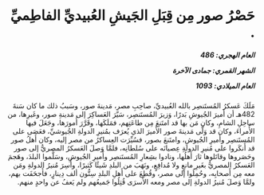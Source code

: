<h1 dir="rtl">حَصْرُ صور مِن قِبَلِ الجَيشِ العُبيديِّ الفاطِميِّ .</h1>

<h5 dir="rtl">العام الهجري:  486

الشهر القمري: جمادى الآخرة

العام الميلادي: 1093</h5>

<p dir="rtl">مَلَكَ عَسكرُ المُستَنصِر بالله العُبيديِّ، صاحِبِ مصر، مَدينةَ صور، وسَببُ ذلك ما كان سَنةَ 482هـ أن أَميرَ الجُيوشِ بَدرًا، وَزيرَ المُستَنصِر، سَيَّرَ العَساكِرَ إلى مَدينةِ صور، وغَيرِها، من ساحِلِ الشامِ، وكان مَن بها قد امتَنعَ مِن طاعَتِهم، فمَلَكَها، وقَرَّرَ أُمورَها، وجَعَلَ فيها الأُمراءَ، وكان قد وَلَّى مَدينةَ صور الأَميرَ الذي يُعرَف بمُنيرِ الدولةِ الجُيوشيِّ، فعَصَى على المُستَنصِر وأَميرِ الجُيوشِ، وامتَنعَ بصور، فسُيِّرَت العِساكرُ من مصر إليه، وكان أَهلُ صور قد أَنكَروا على مُنيرِ الدولةِ عِصيانَه على سُلطانِه، فلمَّا وَصلَ العَسكرُ المصريُّ إلى صور وحَصَروها وقاتَلوها ثارَ أَهلُها، ونادوا بشِعارِ المُستَنصِر وأَميرِ الجُيوشِ، وسَلَّموا البلدَ، وهَجمَ العَسكرُ المصريُّ بغَيرِ مانعٍ ولا مُدافِعٍ، ونَهَبَ من البلدِ شَيئًا كَثيرًا، وأُسِرَ مُنيرُ الدولةِ ومَن معه مِن أَصحابِه، وحُمِلُوا إلى مصر، وقُطِعَ على أَهلِ البلدِ سِتُّون ألف دِينارٍ، فأَجحَفَت بهم، ولمَّا وَصلَ مُنيرُ الدولةِ إلى مصر ومعه الأَسرَى قُتِلُوا جَميعُهم ولم يَعفُ عن واحدٍ منهم.</p></br>
